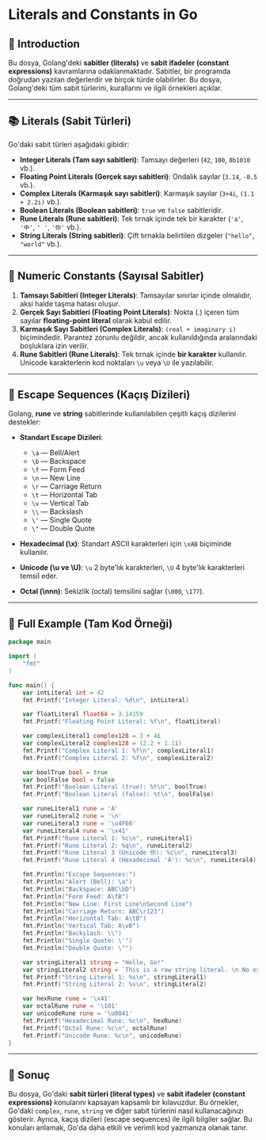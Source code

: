 
# Literals and Constants in Go

## 📘 Introduction

Bu dosya, Golang'deki **sabitler (literals)** ve **sabit ifadeler (constant expressions)** kavramlarına odaklanmaktadır. Sabitler, bir programda doğrudan yazılan değerlerdir ve birçok türde olabilirler. Bu dosya, Golang'deki tüm sabit türlerini, kurallarını ve ilgili örnekleri açıklar.

---

## 📚 Literals (Sabit Türleri)

Go'daki sabit türleri aşağıdaki gibidir:

- **Integer Literals (Tam sayı sabitleri)**: Tamsayı değerleri (`42`, `100`, `0b1010` vb.).
- **Floating Point Literals (Gerçek sayı sabitleri)**: Ondalık sayılar (`3.14`, `-0.5` vb.).
- **Complex Literals (Karmaşık sayı sabitleri)**: Karmaşık sayılar (`3+4i`, `(1.1 + 2.2i)` vb.).
- **Boolean Literals (Boolean sabitleri)**: `true` ve `false` sabitleridir.
- **Rune Literals (Rune sabitleri)**: Tek tırnak içinde tek bir karakter (`'a'`, `'中'`, `'
'`, `'你'` vb.).
- **String Literals (String sabitleri)**: Çift tırnakla belirtilen dizgeler (`"hello"`, `"world"` vb.).

---

## 📘 Numeric Constants (Sayısal Sabitler)

1. **Tamsayı Sabitleri (Integer Literals)**: Tamsayılar sınırlar içinde olmalıdır, aksi halde taşma hatası oluşur.
2. **Gerçek Sayı Sabitleri (Floating Point Literals)**: Nokta (.) içeren tüm sayılar **floating-point literal** olarak kabul edilir.
3. **Karmaşık Sayı Sabitleri (Complex Literals)**: `(real + imaginary i)` biçimindedir. Parantez zorunlu değildir, ancak kullanıldığında aralarındaki boşluklara izin verilir.
4. **Rune Sabitleri (Rune Literals)**: Tek tırnak içinde **bir karakter** kullanılır. Unicode karakterlerin kod noktaları `\u` veya `\U` ile yazılabilir.

---

## 📘 Escape Sequences (Kaçış Dizileri)

Golang, **rune** ve **string** sabitlerinde kullanılabilen çeşitli kaçış dizilerini destekler:

- **Standart Escape Dizileri**:  
  - `\a` — Bell/Alert  
  - `\b` — Backspace  
  - `\f` — Form Feed  
  - `\n` — New Line  
  - `\r` — Carriage Return  
  - `\t` — Horizontal Tab  
  - `\v` — Vertical Tab  
  - `\\` — Backslash  
  - `\'` — Single Quote  
  - `\"` — Double Quote  

- **Hexadecimal (\x)**: Standart ASCII karakterleri için `\xAB` biçiminde kullanılır.
- **Unicode (\u ve \U)**: `\u` 2 byte'lık karakterleri, `\U` 4 byte'lık karakterleri temsil eder.
- **Octal (\nnn)**: Sekizlik (octal) temsilini sağlar (`\000`, `\177`).

---

## 📘 Full Example (Tam Kod Örneği)

```go
package main

import (
	"fmt"
)

func main() {
	var intLiteral int = 42
	fmt.Printf("Integer Literal: %d\n", intLiteral)

	var floatLiteral float64 = 3.14159
	fmt.Printf("Floating Point Literal: %f\n", floatLiteral)

	var complexLiteral1 complex128 = 3 + 4i
	var complexLiteral2 complex128 = (2.2 + 1.1i)
	fmt.Printf("Complex Literal 1: %f\n", complexLiteral1)
	fmt.Printf("Complex Literal 2: %f\n", complexLiteral2)

	var boolTrue bool = true
	var boolFalse bool = false
	fmt.Printf("Boolean Literal (true): %t\n", boolTrue)
	fmt.Printf("Boolean Literal (false): %t\n", boolFalse)

	var runeLiteral1 rune = 'A'
	var runeLiteral2 rune = '\n'
	var runeLiteral3 rune = '\u4F60'
	var runeLiteral4 rune = '\x41'
	fmt.Printf("Rune Literal 1: %c\n", runeLiteral1)
	fmt.Printf("Rune Literal 2: %q\n", runeLiteral2)
	fmt.Printf("Rune Literal 3 (Unicode 你): %c\n", runeLiteral3)
	fmt.Printf("Rune Literal 4 (Hexadecimal 'A'): %c\n", runeLiteral4)

	fmt.Println("Escape Sequences:")
	fmt.Println("Alert (Bell): \a")
	fmt.Println("Backspace: ABC\bD")
	fmt.Println("Form Feed: A\fB")
	fmt.Println("New Line: First Line\nSecond Line")
	fmt.Println("Carriage Return: ABC\r123")
	fmt.Println("Horizontal Tab: A\tB")
	fmt.Println("Vertical Tab: A\vB")
	fmt.Println("Backslash: \\")
	fmt.Println("Single Quote: \'")
	fmt.Println("Double Quote: \"")

	var stringLiteral1 string = "Hello, Go!"
	var stringLiteral2 string = `This is a raw string literal. \n No escape sequences work here.`
	fmt.Printf("String Literal 1: %s\n", stringLiteral1)
	fmt.Printf("String Literal 2: %s\n", stringLiteral2)

	var hexRune rune = '\x41'
	var octalRune rune = '\101'
	var unicodeRune rune = '\u0041'
	fmt.Printf("Hexadecimal Rune: %c\n", hexRune)
	fmt.Printf("Octal Rune: %c\n", octalRune)
	fmt.Printf("Unicode Rune: %c\n", unicodeRune)
}
```

---

## 🧩 Sonuç

Bu dosya, Go'daki **sabit türleri (literal types)** ve **sabit ifadeler (constant expressions)** konularını kapsayan kapsamlı bir kılavuzdur. Bu örnekler, Go'daki `complex`, `rune`, `string` ve diğer sabit türlerini nasıl kullanacağınızı gösterir. Ayrıca, kaçış dizileri (escape sequences) ile ilgili bilgiler sağlar. Bu konuları anlamak, Go'da daha etkili ve verimli kod yazmanıza olanak tanır.
